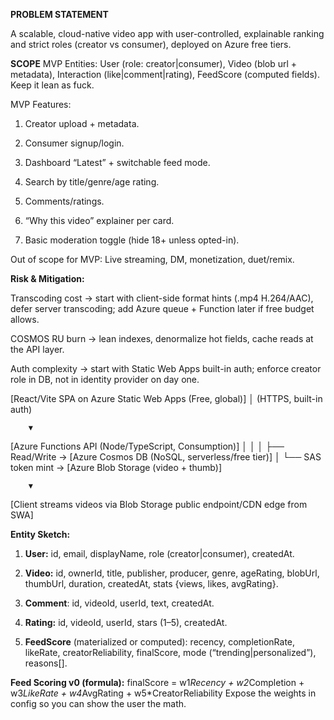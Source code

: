 **PROBLEM STATEMENT**

A scalable, cloud-native video app with user-controlled, explainable ranking and strict roles (creator vs consumer), deployed on Azure free tiers.

**SCOPE**
MVP Entities: User (role: creator|consumer), Video (blob url + metadata), Interaction (like|comment|rating), FeedScore (computed fields). Keep it lean as fuck.

MVP Features:

1. Creator upload + metadata.

2. Consumer signup/login.

3. Dashboard “Latest” + switchable feed mode.

4. Search by title/genre/age rating.

5. Comments/ratings.

6. “Why this video” explainer per card.

7. Basic moderation toggle (hide 18+ unless opted-in).


Out of scope for MVP: Live streaming, DM, monetization, duet/remix.


**Risk & Mitigation:**

Transcoding cost → start with client-side format hints (.mp4 H.264/AAC), defer server transcoding; add Azure queue + Function later if free budget allows.

COSMOS RU burn → lean indexes, denormalize hot fields, cache reads at the API layer.

Auth complexity → start with Static Web Apps built-in auth; enforce creator role in DB, not in identity provider on day one.




[React/Vite SPA on Azure Static Web Apps (Free, global)] 
        │  (HTTPS, built-in auth)
        
        ▼
        
[Azure Functions API (Node/TypeScript, Consumption)]
   │            │
   │            ├── Read/Write → [Azure Cosmos DB (NoSQL, serverless/free tier)]
   │            └── SAS token mint → [Azure Blob Storage (video + thumb)]
   
        ▼
        
[Client streams videos via Blob Storage public endpoint/CDN edge from SWA]


**Entity Sketch:**

1. **User:** id, email, displayName, role (creator|consumer), createdAt.

2. **Video:** id, ownerId, title, publisher, producer, genre, ageRating, blobUrl, thumbUrl, duration, createdAt, stats {views, likes, avgRating}.

3. **Comment**: id, videoId, userId, text, createdAt.

4. **Rating:** id, videoId, userId, stars (1–5), createdAt.

5. **FeedScore** (materialized or computed): recency, completionRate, likeRate, creatorReliability, finalScore, mode (“trending|personalized”), reasons[].

**Feed Scoring v0 (formula):**
finalScore = w1*Recency + w2*Completion + w3*LikeRate + w4*AvgRating + w5*CreatorReliability
Expose the weights in config so you can show the user the math.
